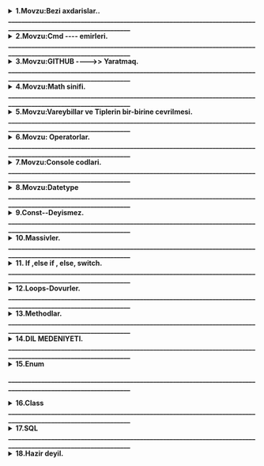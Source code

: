 

<details><summary><b>1.Movzu:Bezi axdarislar..</b></summary><br/>
<a href="https://stackoverflow.com/questions/449887/sending-e-mail-using-c-sharp">1.C# E-mail gondermek yolu !</a><br>
<a href="https://survey.stackoverflow.co/2022/#technology">2.Burada proqram dillerinin ilden ile inkisafina baxa bilerik !</a><br>
<a href="https://app.diagrams.net/#G1mSYKv9CSSXe6tr4bshxjfb5QuU_hI0kP">3.Alqoritim qurmaq ucun isdifade edilen sexemleri bize verir !</a><br>
<a href="https://learn.microsoft.com/en-us/dotnet/csharp/language-reference/keywords/">4.C# da acar sozlere baxmaq !</a><br>
<a href="http://www.java2s.com/Tutorial/CSharp/CatalogCSharp.htm">5.C# ders sayiti !</a><br>
<a href="http://extraconversion.com/base-number">6.Say sisteminin cevrilisi!</a></details>
<b>________________________________________________________________________________________________________________</b>

<details><summary><b>2.Movzu:Cmd ---- emirleri.</b></summary><br/>
1.<b>cd bosluq enter</b> oldugun fayila aparir.<br/> 2.<b>cd bosluq ..</b> bir fayil geri cixir.<br/> 3.<b>cd bosluq fayilin adi</b> adi qeyd edilen fayila kecit edir.<br/> 4.<b>cls</b>acilmis butun melumatlari temizleyir.<br/> 5.<b>dir</b> fayilin icine daxil olur.<br/> 6.<b>mkdir</b> yeni fayil yaradir.<br/> 7.<b>prompt $$</b> yeni setri dollar isaresi ile basladir.<br/> 8.<b>dotnet run</b> emri ise kodu ise salir.<br/> 9.<b>code .</b> visual studio coda kecid emridir.<br/> 10.<b>echo "" >>.gitignore</b> -- burada yeni cmd ekraninda .gitignore fayili yarada bilerik bu emirle.<br/> 11.<b>rundll32.exe user32.dll,LockWorkStation</b> komputeri cmd ile kilidlemek ucun olan emir.<br/>
<b><i>(Solutions and project)</i></b><br/>
QEYD. Cmd --qara ekrandan istifade ederek biz yeni solutions ve preject yarada bilerik.Bunun ucun bir nece etablari kecmeliyik.Evvelce yeni fayil yaratmaliyiq. Fayili ise mkdir emri ile yarada bilerik bunu yuxarida qeyd etmisem . Yeni Solutions ve project yaradaq..

1.  ci mkdir emri ile fayil yaradiriq.
2.  ci dotnet new sln --name (solutions adi meselen: code)
3.  cu project yaratmaq ucun--> dotnet new console --framework net6.0 --use-program-main emrinden istifade edirik .Burada isdesek net6.0 fersiyani istesek deyise bilerik.
4.  cu ise solutions ve projecti elaqelendiririk-->> dotnet sln (solution adi yeni:code) add 5.project\csproj sonlugu ile biten fayil ve enter.<br/>

<a href="https://learn.microsoft.com/en-us/dotnet/core/tools/dotnet-sln"><b>Axdaris yerine dotnet new sln --name MySolution</b>-yazdiqda asagidaki sekili tapmaq lazimdir.</a><br/>
<i>Sayita daxil olduqdan sonra bu (dotnet new sln --name MySolution) yazilisi tapib isdifade ede bilerik. </i><br/>

<p>
<img src="image\cs35.png" alt="Sekil silinib" title="Yeni solutions yaratmaq."/>
</p><br/>
<p> Axdaris yerine dotnet create new console app project yazzsaq yeni project yaratmaq ucun asagidaki sekil gelecekdir.
<img src="image\cs36.png" alt="Sekil silinib" title="Yeni project yaratmaq."/>
</p><br/> 14.<i> Yaratdigimiz solutions ve projecs elaqelendirmek ucun google axdarisa (dotnet add project solutions create) sayita daxil olduqdan sonra ise qarsimiza cixan (dotnet sln solution.sln add --solution-folder foo1\foo2\foo3 bar.csproj) yazilisdan istifade ederek elaqeni yaradiriq.</i><br/>
<p>
<img src="image\cs37.png" alt="Sekil silinib" title="Yeni solutions yaratmaq."/>
</p><br/>
</details>
<b>________________________________________________________________________________________________________________</b>

<details><summary><b>3.Movzu:GITHUB ---->> Yaratmaq.</b></summary><br/>
    QEYD. Github yaratmaq ucun profile daxil olub qeydiyatdan kecirik, daha sonra ise bir nece emirden isdifade ederek yeni repositories yarada bilerik .
    …or create a new repository on the command line

5.  git clone (linkimizi buraya yerlesdiririk).<br/>
6.  echo "dirnaq arasina ne isdesez yaza bilersiz">> README.md -------->>(readme fayili yaratmaq ucundur.)<br/>
7.  git init ---------->>>(git pafqasi yaratmaq ucundur )<br/>
8.  git add README.md ------->>(readmi fayilini testiq etmek ucun)<br/>
9.  git commit -m "first commit" -----(deyisikliye ad vermek ucun)<br/>
10. git branch -M main<br/>
11. git remote add origin https://github.com/xasiyevsamir/taskkkk.git<br/>
12. git push -u origin main<br/>
Bu emirlerden istifade etmekle yeni repositories yarada bilerik!!!
</details>
<b>________________________________________________________________________________________________________________</b>

<details><summary><b>4.Movzu:Math sinifi.</b></summary><br/><br/>

13.<b>(Math.Pow(10,2))</b> ---> burada 10 kvadratini yazmisiq yeni (10\*10) .Bunu isdediyimiz kimi yaza bilerik yeni kub ve s. Meselen: Math.Pow(10,3) , (10,4).<br/> 14.<b>(Math.Log10)</b>---> ededin nece reqemli oldugunu tapir amma neticenin usdune mutleq 1 gelirik.<br/> 15.<b>(Math.sqrt)</b>----> koku tapmaq ucun istifada edilir.<br/> 16.<b>(Math.Round)</b>---> riyazi yuvarlasdirmaq ucun istifade edilir.<br/> 17.<b>(Math.Floor)</b>---> asagi yuvarlasdirmaq,yeni tam hisseye kimi atir.<br/> 18.<b>(Math.Ceiling)</b>---> yuxari yuvarlasdirmaq.<br/> 19.<b>(Math.PI)</b>---> pi deyeridir .hesabliyada isdifade ede bilerik.<br/> 20.<b>(Math.Abs)</b>--->Modulu tapmaq ucundur.<br/> 21.<b>(Math.Max)</b>--> ededin maksimumun tapir.<br/> 22.<b>(Math.Min)</b>--> ededin minumumun tapir.<br/>

</details>
<b>________________________________________________________________________________________________________________</b>

<details><summary><b>5.Movzu:Vareybillar ve Tiplerin bir-birine cevrilmesi.</b></summary>
23. Vareybillar bizim kod yazarken adlandirdigimiz hissedir ,yeni aldigimiz melumati, deyeri neyin daxilinde saxliyiriqsa bunlara vareybillar deyilir.Mes : int a =10; string b="cofe", double c=12.3;
burada a,b, ve c vareybil adlanir.Vareybillari biz teyin edirik. Burada 10, 12.3, "cofe" ise data adlanir yeni melumat.Burada int, string ve double ise bizim datatype adlanir.Yeni datatype datanin hansi tipdan oldugunu bildirir, fincanda cofe dedikde burda cofe data b vareybil string ise datatype-dir.Yeni fincanin hansi materialdan oldugunu bildirir yeni saxsi ve ya suse.
<b>DateType-larin Novleri .</b>DateType 2 novu var <b>(Value ve Refarence)</b><br/><details><summary><b>Value</b></summary>Reqem tipli datalari saxlamaq ucundur Mes:<b>int,double,float,byte</b><br/><b>Reqem Tiplerin Cevrilmesi.</b> Bunun 2 izahi var.<br/> <b>1.Implicit ot auto conversion.</b><br/><i>Sekilde gorduyumuz kimi az tutumlu datetype cox tutumlu datetype uzerine atriq yeni onsuzda short ve int byte uzerine gotre bilir ve buna gorede bu cevirmeye avtomatic implicit deyilir.Yeni avtomatiq olaraq cevrir problemsiz.</i>
<a href="https://learn.microsoft.com/en-us/dotnet/csharp/language-reference/builtin-types/integral-numeric-types">1.Reqem tiplere bax.</a><br/>
<a href="http://www.unitconversion.org/numbers/base-10-to-base-2-conversion.html">2.Say sistemlerine cevirmeler.</a><br/>
<p>
 <img src="image\cs1.png" width="300" height="200" alt="Sekil silinib" title="Cevirme avtomatic implicit"/>
 </p><br/>
 <b>2.Explicit conversion.</b><br/>
 <i>Sekilden gorduyumuz kimi int tipinden olan bir datani ondan kicik tipe int-e cevirmek isdemisik ve biz cevirerken (short) yazmaqla demisik ki problem yoxdu int tipinde olan datani short tipi qebul ede bilecek ve qebul ede bilmese mesuliyyeti uzerime gotrurem .Eger short gotre bilmerse hemin tipi dovur edir ve ozu gotre bileceyi datada dayanir.Eger biz problem oldugu halda bize melum olmagini isdesek <b>checked</b>-ile biz bu erroru gore bilerik.</i>
 <p>
 <img src="image\cs2.png" width="300" height="200" alt="Sekil silinib" title="Explicit conversion."/>
 <img src="image\cs3.png" width="300" height="200" alt="Sekil silinib" title="Checked erroru."/>
</p>
<i><b>dec>lon>doub>int>short>byte</b>.Reqem tipli datatiplerin tutumuna gore muqayisesi.</i>
<p>
<i>Reqem tipleri asagidakilardir.</i>
 <img src="image\cs44.png"  alt="Sekil silinib" title="Reqem tipleri"/>
</p>
 </details>
<details><summary><b>Refarence</b></summary><br/>Metin tipli datalari saxlamaq ucundur Mes:<b>string, char, class,Method,Massiv ve s.</b><br/>
<b><i>1.Convert.ToInt32</i></b>----> <i>Butun tiplerden cevirme apara bilir Parse dan ferqli olaraq.</i><br/>
<b><i>2.Tipin adi.Parse</i></b> ----> </i>Yalniz reqem tipli stringleri cevire bilir. mes: "123". Yeni string olmayan neyise cevire bilmir</i>.<br/>
<b><i>3.Tipin adi.TryParse(date, out Tipin adi a)</b></i>---> <i>bu cevirme digerlerinden ferqlenir yeni geriye bool (ture,false) qaytarir yeni cevrile bilir ya cevrile bilmir .</i></details>
</details>
<b>________________________________________________________________________________________________________________</b>

<details><summary><b>6.Movzu: Operatorlar.</b></summary>
Operatorlar bir nece yere ayrilirlar bunlar asagidakilardir.
<p>
 <img src="image\cs4.png" width="650" height="400" alt="Sekil silinib" title="Operatorlar."/>
 </p><br/>

 <details><summary><p><b>Sade operatorlar--></b>
 <img src="image\cs6.png" width="300"  alt="Sekil silinib" title=" Sade Operatorlar."/>
 </p></summary>
 <p>
 <img src="image\cs38.png"  alt="Sekil silinib" title=" Umumi sade emelliyat."/>
 </p>
<p>
 <img src="image\cs5.png" width="30px" height="30px" alt="Sekil silinib" title=" Toplama Operatoru."/>
 __Toplama emeliyyatini yerine yetirmek ucundur.<b> int number=number1+number2</b><br/>
 <img src="image\cs7.png" width="30px" height="30px" alt="Sekil silinib" title=" Cixma Operatoru."/>
 __Cixma emeliyyatini yerine yetirmek ucundur.<b> int number=number1-number2</b><br/>
 <img src="image\cs8.png" width="30px" height="30px" alt="Sekil silinib" title="Vurma Operatoru."/>
 __Vurma emeliyyatini yerine yetirmek ucundur.<b> int number=number1*number2</b><br/>
 <img src="image\cs9.png" width="30px" height="30px" alt="Sekil silinib" title="Bolme Operatoru."/>
 __Bolme emeliyyatini yerine yetirmek ucundur.<b> int number=number1/number2</b><br/>
 <img src="image\cs10.png" width="30px" height="30px" alt="Sekil silinib" title="Qaliq Alma Operatoru."/>
 __Qaliq alma emeliyyatini yerine yetirmek ucundur.<b> int number=number1%number2</b><br/>
 <img src="image\cs11.png" width="30px" height="30px" alt="Sekil silinib" title="Bir artirma Operatoru."/>
 __Bir artirma emeliyyatini yerine yetirmek ucundur.<b> int number=5; number++;</b><br/>
 <img src="image\cs12.png" width="30px" height="30px" alt="Sekil silinib" title="Bir azaltma Operatoru."/>
 __Bir azaltma emeliyyatini yerine yetirmek ucundur.<b> int number=5; number--;</b><br/>
 </p></details>
 <details><summary><p><b> Mentiqsel operatorlar--></b>
 <img src="image\cs13.png" width="300"  alt="Sekil silinib" title="Mentiqsel operatorlar."/>
 </p></summary>
 <img src="image\cs14.png" width="30px" height="30px" alt="Sekil silinib" title="Beraberdir Operatoru."/>
 __Beraberdir sertini yoxlamaq ucun operatordur ve geriye <b><i>true, false</i></b> qaytarir.<b></b><br/>
 <img src="image\cs15.png" alt="Sekil silinib" title="If ile yoxlamaq."/><br/>
 <img src="image\16.png" width="30px" height="30px" alt="Sekil silinib" title=" Ferqli Beraberdir Operatoru."/>
 __ Ferqli Beraberdir sertini yoxlamaq ucun operatordur ve geriye <b><i>true, false</i></b> qaytarir.<b></b><br/>
 <img src="image\cs16.png" alt="Sekil silinib" title="If ile yoxlamaq."/><br/>
 <img src="image\cs17.png" width="30px" height="30px" alt="Sekil silinib" title="Boyukdur Kicikdir Operatoru."/>
 __ Boyuk ve ya Kicik olub olmadigini yoxlamaq ucun operatordur ve geriye <b><i>true, false</i></b> qaytarir.<br/>
 <img src="image\cs18.png" alt="Sekil silinib" title="If ile yoxlamaq."/><br/>
 <img src="image\cs19.png" width="30px" height="30px" alt="Sekil silinib" title="Boyuk beraberdir Kicik beraberdir Operatoru."/>
 __ Boyuk beraberdir ve ya Kicik beraberdir olub olmadigini yoxlamaq ucun operatordur ve geriye <b><i>true, false</i></b> qaytarir.<br/>
 <img src="image\cs20.png" alt="Sekil silinib" title="If ile yoxlamaq."/><br/>
 <p>
 </details>
<details><summary><p><b>Serti operatorlar--></b>
 <img src="image\cs21.png" width="300"  alt="Sekil silinib" title="Serti operatorlar."/>
 </p></summary>
 <p>
 <img src="image\cs22.png" width="30px" height="30px" alt="Sekil silinib" title="Ve Operatoru."/>
 __ Ve operatoru butun sertlerin dogru olub olmadigini yoxlamaq ucun operatordur ve geriye <b><i>true, false</i></b> qaytarir. Butun sertler mutleq dogru olmalidir.Qeyd edek ki VE operatoru butun sertlerin her birini yoxlayir ki belke sonuncu sert false oldu diye.<br/>
 <img src="image\cs23.png" alt="Sekil silinib" title="If ile yoxlamaq."/><br/>
 <img src="image\cs24.png" width="30px" height="30px" alt="Sekil silinib" title="Ve ya Operatoru."/>
 __ Ve ya operatoru sertlerin hec olmasa biri dogru olub olmadigini yoxlamaq ucun operatordur ve geriye <b><i>true, false</i></b> qaytarir.Sertlererin hec olmasa biri mutleq dogru olmalidir.Qeyd edek kiVE YA operatoru evvelki sertlerde true gorse diger sertleri yoxlamir cunki VE YA operatorununa bir ture serti de qanedir.<br/>
 <img src="image\cs25.png" alt="Sekil silinib" title="If ile yoxlamaq."/><br/>
 <img src="image\cs26.png" width="30px" height="30px" alt="Sekil silinib" title="Inkar Operatoru."/>
 __ Inkar operatoru eger sertde <i>ture</i> gelse onu <i>false</i>, <i>false</i> gelse ise <i>true </i>edecekdir.<br/>
 <img src="image\cs27.png" alt="Sekil silinib" title="If ile yoxlamaq."/><br/>
 </p></details>
 <details><summary><p><b>BitWise operatorlar--></b>
 <img src="image\cs28.png" width="300"  alt="Sekil silinib" title="BitWise operatorlar."/>
 </p></summary>
 <p>
 <b>Hazirlanmayib.</b>
 </p>
 <p></details>
<details><summary><p><b>Teyin operatorlar--></b>
 <img src="image\cs29.png" width="300"  alt="Sekil silinib" title="Teyin operatorlar."/>
 </p></summary>
 <p>
 <img src="image\cs30.png" width="30px" height="30px" alt="Sekil silinib" title="Data Cix menimsetme Operatoru."/>
 __ Bu operatoru qisa yazilisda isdifade edirik .Sekilde baxa bilersiz.<br/>
 <img src="image\cs32.png" width="300"  alt="Sekil silinib" title="Qisa yazilis izah."/><br/>
 <img src="image\cs33.png" width="30px" height="30px" alt="Sekil silinib" title="Data Topla menimsetme Operatoru."/>
 __ Bu operatoru qisa yazilisda isdifade edirik .Sekilde baxa bilersiz.<br/>
 <img src="image\cs31.png" width="300"  alt="Sekil silinib" title="Qisa yazilis izah."/>
 <h1>Eyni ile vurma bolme eynidir.</h1>
 </p>
</details>
<details><summary><p><b>Muxdelif emeliyyat operatorlar--></b>
 <img src="image\cs34.png" width="300"  alt="Sekil silinib" title="Muxdelif emeliyyat operatorlar"/>
 </p></summary>
<i><b>Sizeof(int)-</b>DateType nece byte yer tutdugunu bildirir.</i><br/>
 <img src="image\cs39.png" width="300"  alt="Sekil silinib" title="Sizeof operatorlar"/>
 <img src="image\cs40.png" width="300"  alt="Sekil silinib" title="Netice"/><br/>
 <i><b>typeof(int)-</b>Datanin tayipini yoxlamaq ucundur.</i><br/>
 <img src="image\cs41.png" width="300"  alt="Sekil silinib" title="typeof operatorlar"/>
 <img src="image\cs42.png" width="300"  alt="Sekil silinib" title="Netice"/><br/>
 <i><b>?-null operatoru</b>-Reqem tipli datalar hec vaxd null ola bilmez ama biz mecbur ede bilerik ki o null olsun ve olanda serte girsin.</i><br/>
 <img src="image\cs43.png" width="300"  alt="Sekil silinib" title="?-null operatorlar"/>
 </p></summary>
</details></details>
<b>________________________________________________________________________________________________________________</b>

<details><summary><b>7.Movzu:Console codlari.</b></summary>
1.<b>Console.Write();</b> ---> bu kod vasitesi ile biz ekranda her hansi bir melumati cap(yazdira) ede bilerik.Yazini cap edir ve nobeti yazini cap etdirende qarsisina alir yeni Console.Write("samir")
Console.Write("xasiyev") netice---> samirxasiyev olacaqdir. oldugu setirde qalir.<br/> 2.<b>Console.WriteLine();</b> ---> bu yuxaridaki emirle eynidir lakin bu emirde eyni setirde deyil novbeti setire kecid olunur.<b>Netice----> samir </b> --->> xasiyev olacaqdir.<br/> 5.<b>Console.Redkey();</b> yazilmis her hansi melumati oxumaq ucun ekranda gozluyer bir melumat daxil etdikde ise baglanar.<br/> 6.<b>var key=Console.ReadKey(), (key.Key==ConsoleKey.Enter)</b>bu yazilisla biz isdifadecinin hasi duymeni sabasini izah ede bilerik.<br/> 7.<b>Console.ReadLine();</b> istifadeciden melumat almaq ucun ekranda gozluyer melumati daxil edib enteri basdiqada melumati bize getrir.<br/> 8.<b>Console.CursorTop()</b> bu method ise kursorun hal hazirki durdugu yeri gosderir.<br/> 9.<b>Console.SetCursorPosition(0,Console.CursorTop)</b> bu method ile cursoru harda durmagindan asli olmayaraq hemin setrin ilk baslangicina getrir.burada sifir o demekdirki hemin setr olsun Console.CursorTop ise hemin setirde kursorun hal hazirki durdugu yer.<br/> 10.<b>Console.WindowWidth</b> bu ise console ekrani boyunca demekdir.<br/>
</details>
<b>________________________________________________________________________________________________________________</b>

<details><summary><b>8.Movzu:Datetype</b></summary>
<b>Datetype 4 yere ayrilir .<i>(Metin, reqem, mentiqi, zaman......).....</i><a href="https://www.w3schools.com/cs/cs_data_types.php">Datetype baxin --></a><br/></b><br/>
<details><summary><b>Metin tipli Datetipe.</b></summary>
1.<b>string</b> --> Her hansi bir metin tipli melumatlari saxlamaq ucun istifade edilir.Mes: <b>string name ="samir", "samir 123","1234".</b> stringin uzunlugu <b>name.Lenght</b> propertisi ile tapilir, bu zaman bosluqlarda sayilir.mes: <i>"samir 123" de uzunluq</i><b> 9 dur.</b><br/>
</details>.

<b></b><br/> 2.<b>(Char)</b> --> bu tipde string tipi kimi eynidir lakin bir metin yeni A,B daxil etdikde istifade edrik eyni zamanda string de istifade etmek dogrudur .<b>string ve char methodlari</b><br/> -<b>(Join())</b> (qosmaq,birlesdirmek menasini verir) bu method ile metinleri bir birine isdediyimiz sekilde birlesdire bilerik. Mes: <b>string name1=string.Join("*",name)</b> -->Netice:samir*samir 123*1234 string[] ve char[] massivine ayitdir.<br/> -<b>(ToCharArray())</b> bu method ile stringde olan metni herif herif Char[] masivine yazdira bilerik.<br/> -<b>(Array.Reverse())</b> bu method masivlerin sonuncu ideksinden baslar sifirinci idekse atar sora axirdan 2ci ideksi birinci indekse atar ve s.<br/> -<b>(Data.PadLeft(6,'0'))</b> bu method sola isdenilen simvolu ve ya bolsulugu atmaq ucundur.Burda sola 6 sifir atdiq.<br/> -<b>(Data.PadRight(6,'0'))</b> bu method saga isdelinen simvolu ve ya boslugu atmaq ucundur.Burda saga 6 sifir atdiq.<br/> -<b>(Data.ToUpper())</b> bu method gelen ve ya elimizde olan datani hamisini boyuk heriflere cevirir.<br/> -<b>(Data.ToLower())</b> bu method gelen ve ya elimizde olan datanin hamisini kicik herife cevirir.<br/> -<b>(Data.Substring(0,4))</b> bu method datada necenci indeksden deyrikse ordan basliyir ve nece element gotur deyirikse o qederini gotrur, mes:burda 0-ci indeksden basliyir ve 4 element gotrur.<br/> -<b>(Data.IndexOf)</b>(indeks menasina gelir)--> bu method ise massiv ve ya kolleksionun daxilinde her hansi data var sa onun indeksini geri int olaraq donur.mes:<b>(int indeks= A1.IndexOf("samir");)</b> sozu varsa gedib onun indeksini tapib getrir.Amma qeyd edek ki bu method qarsisina cixan birinci elementin indeksini gotrur ve emeliyyati bitrir ,yeni orda bir nece samir sozu olsa ilk qarsisina cixani goturecekdi. Qeyd: edeki eger axdardigimiz soz orada yoxdursa int olaraq geri donus <b>-1</b> olacaqdir .Cunki sifir ozu mumkun indeksdir.<br/> -<b>(Data.Replace("samir","valeh"))</b> bu method ise metinde olan isdenilen datani basqa data ile deyismeye imkan verir.Burada samir sozunu metinden cixarib valeh sozunu elave etdik.<br/> -<b>(Data.Trim())</b> bu method sonda ve evvelde ki bosluqlari ve ya <b>Data.Trim('*')</b> sonu ve evelindeki ulduz ve ya diger simvollar olarsa olarida silecek.<br/> -<b>(Data.TrimStart())</b> bu methodda trimden toreyib ve ondan ferqli olaraq datanin evvelindeki boslugu ve ya simvolu silir.<br/> -<b>(Data.TrimEnd())</b> bu methodda trimden toreyib ve ondan ferqli olaraq datanin sonundaki boslugu ve ya simvollari silir.<br/> -<b>(Data.LastIndexOf())</b> IndexOf ile eyni isi gorur sadece axdarisa sondan baslayir ve ilk dogru melumati tapan kimi onun indeksini int olaraq geri donur ve emeliyyatii bitirir.Qeyd: LastIndexOf sondan basliyaraq yoxlayir ve ilk uygun datanin ik elementinin indeksini geri qaytarir mes:(samir) axdarsaq s- herifinin indeksini bize geri donus edecek.<br/> -<b>(Data.Insert(1,"salam"))</b> bu method ile isdenilen indekse isdediyimiz datani elave ede bilerik.burada 1ci indekse salam sozunu elave etdik.<br/> -<b>(Data.Remove(1,2))</b> bu method ile isdenilen indeksden baslayib sile bilerik eyni zamanda silme araliginida biz veririk meselen biz burda 1 ci indeksden basla 2 element sil demisik.<br/> -<b>string s=new string('\*',3)</b> --> bu o demekdir ki 3 dene <b>\*\*\*</b> yazdiracaq.Amma method deyil string obyektidir.<br/> 4.<b>StringBuilder sb = new StringBuilder();</b> bu da bir sinifdir ve metinlerle isleyir ve string tiplerinden daha cox suretlidi kolleksiondur demek olar ki. ve onun metodlari asagidakilardir.<br/>

-<br>sb.Append("samir")</b> bu methodun komeyi ile datani stringbuilder e elave etmek olar.Bu methodun 25 overladi var ve demek olarki butun tipleri stringbuilder e elave etmek olur.<br/> -<b>sb.AppendLine()</b> bu method ise datani elave edir ve novbeti datani bir asagi setre elave edir.BU methodun 3 overladi var yeni bezi tipleri stringe cevrib gondermeliyik.<br/> -<b>sb.AppendFormat("{0}{1}",2,3)</b> bu method ile stringleri datalara uygun yaza bilerik.Burada 0 ci indekse 2 1ci indekse ise 3 atdi.<br/> -<b>sb.AppendJoin()</b> bu method ise stringlerde oldugu kimi burdada datalari bir birine isdediyimiz kimi birlesdirir.<br/> -<b>sb.Clear()</b> bu method ile datani sile bilerik.<br/> -<b>sb.Length</b> bu ise method deyil sadece uzunlugunu tapa bilerik stringbuildin.<br/> -<b>sb.Capacity</b> bu da method deyil sadece ayirdigi yerdir .<br/>

5.<b>(object)</b> bu tip uzerine butun tipleri ala bilir yeni inti, double, string ve s.Lakin uzerine aldigi tipi o tip kimi de cixarmalidir. int a=10; object b=a;(qutulama boxing) int c=(int)b;(qutudan cixartma unboxing). bunlari intin dauble kecidi ve double
inte kecidi ile qarisdirmaq olma . Cox oxsasada coxda ferqlidirler. object tipin eslinde xaricden nese gelerse saxlanilmasi uc isdifade oluna biler. Cunki biz xaricden hansi tipin geleceyini bilmirik .<br/> 6.<b>(var)</b>---> Var sagina baxaraq datanin hansi tipden oldugunu anliyir. var tip deyil .<br/> 7.<b>(dynamic)</b> tipdir ve onun icindeki datalara baxa ve uzerinde emeliyat apara bilerik.sadece sehv nese daxil etdikde error bizden gizledir.<br/> 8.<b>(as)</b> bu kivord obyekte geden tipin hansi tip oldugunu bilmek ucun ve as kivordu geriye null qaytarir. Null ola bileceyini demek isdiyirikse ? isaresinden istifade edirik mes: byte? a=b as byte?.<br/> 9.<b>(is)</b> bu kivord de eyni ile as benzeyir yeni opject den gelen bayitdirmi int c =10; object v=c; (v is byte) ve ya (v is int)<br/>

<p><img src="image\cs46.png" height="500px"  alt="Sekil silinib" title="Interpolisin yazilisi."/></p>
</details>
<b>________________________________________________________________________________________________________________</b>
<details><summary><b>9.Const--Deyismez.</b></summary>
<p><img src="image\cs45.png" width="300"  alt="Sekil silinib" title="Const-Sabit."/></p>
</details>
<b>________________________________________________________________________________________________________________</b>
<details><summary><b>10.Massivler.</b></summary>
 <i>
 <b>(int[] number=new int[3])</b> --> burada biz int vassivi yaratdiq .Massivler muxdelif tiplerden ola biler.Burada int[3] 3 reqemi masivvin nece elementli olmasini yeni nece int tipinden data saxlamasini gosderir.Burada 3 indeksli yeni 3 data saxlanilir.Lakin komputer sayarken 0 dan saymaga baslayir.Yeni (0,1,2) burda saysaq 3 data saxlamaq olar yeni 0 ci indeksde bir data ve digerlerinde eynisi.Massivlerin mehtodlari var ve biz bu methodlari istifade etmek ucun <b>Array.</b> klasindan isdifade edirik .Yeni massiv ucun hansi methodu cagirsaq Array. deyirik.BU methodlar asagidakilardir.
 </i>
<p><img src="image\cs47.png"   alt="Sekil silinib" title="1 olculu Massivler."/></p>
<a href="https://learn.microsoft.com/en-us/dotnet/csharp/programming-guide/arrays/multidimensional-arrays">1.Cox olculu massiv !</a><br/>
<b>Iki olculu massiv</b>.<i>Yuxaridaki sekildeki massiv 1 olculu massivdir 2 olculu massiv ise asagidakidir.</i><br/>
<p><img src="image\cs48.png"   alt="Sekil silinib" title="2 olculu Massivler."/></p>
<b>(int[] number=new int[3])</b> --> burada biz int vassivi yaratdiq .Massivler muxdelif tiplerden ola biler.Burada int[3] 3 reqemi masivvin nece elementli olmasini yeni nece int tipinden data saxlamasini gosderir.<br/>Burada 3 indeksli yeni 3 data saxlanilir.Lakin komputer sayarken 0 dan saymaga baslayir.Yeni (0,1,2) burda saysaq 3 data saxlamaq olar yeni 0 ci indeksde bir data ve digerlerinde eynisi.<br/>Massivlerin mehtodlari var ve biz bu methodlari istifade etmek ucun <b>Array)</b> klasindan isdifade edirik .Yeni massiv ucun hansi methodu cagirsaq Array. deyirik.BU methodlar asagidakilardir.<br/>
<b>1.Array.Resize(ref massiv, a))</b> bu method ile biz masssivin nece elementli oldugunu bilmediyimiz halda isdifade ederek her defe massivin uzunlugunu artira bilerik ve ref massiv ve int a datalarini qebul edir.<br/>
<b>2.Array.IndexOf()</b>(indeks menasina gelir)--> mena olaraq eyni isi gorur ferqi odur ki massivlerde <b>Array.)</b> diye cagrilir stringlerde ise <b>data.)</b> cagrilir.<br/>
<b>3.Array.Reverse()</b> bu method masivlerin sonuncu ideksinden baslar sifirinci idekse atar sora axirdan 2ci ideksi birinci indekse atar ve s. mena olaraq eyni isi gorur ferqi odur ki massivlerde <b>Array.)</b> diye cagrilir stringlerde ise <b>data.)</b> cagrilir.<br/>
<b>4.Sort()</b>(menasi A-Z e duzmek,siralamaqdir)-> A-Z e siraliyir metinleri ve reqemleri ise kicikden boyuye. mena olaraq eyni isi gorur ferqi odur ki massivlerde <b>4.Array.</b> diye cagrilir stringlerde ise <b>data.)</b> cagrilir.<br/>
<b>5.Array.Clear())</b> bu method ile massivin butun indekslerindeki elementleri hamisini sifir edir.<br/>
<b>6.Array.Exists(array, a => a == 10); int[] array = { 1, 5, 3, 4, 5, 4, 7, 8, 11, 10, 11, },)</b> bu method ise massivin icinde bize lazim olan eded var yoxsa yoxdur diye bize cavab verir ve geri donus ture ve false doner. Burada => boyukdur lamda isaresi adlanir ve yoxluyur ve cavab qaytarir , gorunduyu kimi biz burada massivde 10 reqemin olub olmamisini yoxlamisiq ve bize ture cavabini donecekdir.<br/>
<b>7.Array.FindAll(array, a => a == 5))</b> bu method da Array.Exists ile eyni isi gorur yeni axdardigimizi tapir ferqli olaraq ture,false deyil tapdigi datanin ozunu geri doner.<br/>
<b>8.Array.Copy(array,Newarray , 2, 5))</b> bu method ile bir massivdeki datani diger massive kopyaliya bilerik ve bunun ucun hansi massivden gotureceyikse onu qeyd edirik yeni massiv hansi olacaqsa onu qeyd edirik ve necenci indeksden baslasin kopyalamaga onu ve sonda nece element kopyalanacaq onu qeyd edirik.<br/>
</details>
<b>________________________________________________________________________________________________________________</b>
<details><summary><b>11. If ,else if , else, switch.</b></summary>
<i>Serti skopkalar--Bir nece sertin eyni anda yoxlanmasini isdeyirikse bir nece <b>if</b> yazmaliyiq ki butun sertlere daxil olsun eks halda ise bir <b>if</b> ve bir nece <b> else if</b> yazmaliyiq bu halda yalniz dogru serte daxil olacaq yeni butun sertleri bir bir yoxlamiyacaq . <b>else</b> ise ifin eksini bildirir. If olmadan else if ve ya else yazmaq olmaz.<b>if</b> -den sonra bir nece if ve ya else if yaza bilerik.</i><br/>
<p><img src="image\cs49.png"   alt="Sekil silinib" title="If ,else if , else,."/></p>
<i>switch skopqasi</i>
<p><img src="image\cs50.png"  width="350"   alt="Sekil silinib" title="switch."/></p>
<p><img src="image\cs51.png"  width="350"   alt="Sekil silinib" title="switch ferqli case olduqda ve eyni isi gordukde."/></p>

</details>
<b>________________________________________________________________________________________________________________</b>
<details><summary><b>12.Loops-Dovurler.</b></summary>
<i>Dovurlerin bir nece novleri var bunlara misal olaraq asagidakilari gosdere bilerik.
</i>
<ul type="square">
  <li><b>for loop;</b></li>
  <li><b>while loop;</b></li>
  <li><b>do while loop;</b></li>
  <li><b>foreach loop;</b></li>
</ul>
<i><b>for loop</b>.Asagidaki sekilde sertin yerine yeni for ne qeder dovur etmelidir yerine <b>true</b> yazdiqda sonsuz dovre dusecek.
</i><br/>
<p><img src="image\cs52.png"    alt="Sekil silinib" title="for loop"/></p>
<i><b>break-(qirmaq) ve contiune-(davam etmek)</b>.Acar sozlerdir ve dovur olduqda dovru isdediyimiz zaman qira ve ya davam etdire bilerik.Bu acar sozleri butun loop-larda isdifade ede bilerik.</i>
<p><img src="image\cs53.png"    alt="Sekil silinib" title="Acar sozler."/></p>
<i><b>while loop</b>. While dovru true,false qebul edir yeni ture oldugu muddetce dovur davam edecekdir.Ne zaman dovur false olarsa o zaman dovur bitecekdir.</i><br/>
<p><img src="image\cs54.png"    alt="Sekil silinib" title="While loop."/></p>
<i><b>do While loop</b>. Bu loop da While loop ile eynidir yalniz bir ferqi odur ki en azi emeliyyata bir defe girir sonra serti yoxlayir yeni sert sonda yoxlanilir true ise dovur davam edir false olduqda ise dovur bitir.</i><br/>
<p><img src="image\cs55.png"    alt="Sekil silinib" title="do While loop."/></p>
<i><b>foreach loop</b>. Bu dovur indeksli olan datalarda isdifade edile biler meselen massivler ve s.</i><br/>
<p><img src="image\cs56.png"    alt="Sekil silinib" title="foreach loop."/></p>
<i><b>goto l1</b>.Bu dovur ise yuxaridakilardan ferqli olaraq biz sert dogru olduqda yeniden kodu oxmagini yeni yeniden baslamasini isdiye bilerik.Asagidaki sekilde daha yaxsi izah edilib. Diger dovur ise method-un icinde ozunu cagirmaqdi asagidaki sekilde her iki mmisal gosterilib.</i><br/>
<p><img src="image\cs57.png"    alt="Sekil silinib" title="goto l1."/></p>
<p><img src="image\cs58.png"    alt="Sekil silinib" title="Method ile dovur."/></p>

</details>
<b>________________________________________________________________________________________________________________</b>
<details><summary><b>13.Methodlar.</b></summary>
<i><b>(Methodlar)</b>----> methodlar kod yazarken bize cox komeklik edir yeni bir method yazib bir hissesi eyni olan tapsiriqda yeniden cagirib isdifade ede bilerik.Biz yeni metodlar yarada bilerik.Methodlar geriye deyer qaytaran ve geriye deyer qaytarmiyan olur.Geriye deyer qaytaran methodlarda <b>return)</b> acar sozunden isdifade olunur.Methodlari Class-larin daxilinde yaradilir ve isdediyimiz qeder method yarada bilerik .Methodlar eyni adli olduqda gonderilen <b>datatype-lari)</b> ferqli olmalidir.Mes: Topla methodu <b>int number)</b> qebul edirse novbeti Topla methodu <b>int number,int a)</b> qebul etmelidir ve s.Deqiq desek method adlari eyni olduqda onlarin data qebul etmelerinin sayi ferqli ve ya daxil olan datanin tipleri ferqli ya da ki daxil olunan datalarin sayi eyni olsa yerleri ferqli olmalidir.Geri deyer qaytarmayan methodlari ise <b>void</b>--> adlanir yeni hecne deyer qaytarmir.</i><br/>
<i><b>1.Geri deyer qaytarmayan method yeni return olmayan method.</b></i><br/>
<p><img src="image\cs59.png"    alt="Sekil silinib" title="return olmayan method."/></p>
<i><b>2.Geri deyer qaytaran method yeni return olan method.Sekilde gorunduyu kimi ArrayList geri donus olunur.</b></i><br/>
<p><img src="image\cs60.png"    alt="Sekil silinib" title="return olan method."/></p>
<i><b>2.Geri deyer qaytaran ve deyer alan method yeni return olan deyer teleb eden method.Sekilde gorunduyu kimi bir deyer daxil edilir ArrayList geri donus olunur.</b></i><br/>
<p><img src="image\cs61.png"    alt="Sekil silinib" title="return olan deyer alan method."/></p>
</details>
<b>________________________________________________________________________________________________________________</b>

<details><summary><b>14.DIL MEDENIYETI.</b></summary>
1.  <b>(Console.OutputEncoding = Encoding.Unicode;)</b> biz elimizde olan datani cole yeni fronta gondererken bu codu yazmaliyiq ki bezi herifleri tanimir ve onlarida tanisin.<br/>
2.  <b>(Console.InputEncoding = Encoding.Unicode;)</b> biz colde olan datani yeni frontda olan datani iceri back e gonderirikse bu codu yazmaliyiq ki duzgun olaraq daxil etsin.<br/>
3.  <b>(CultureInfo ce = new CultureInfo("az-Latn-AZ"); Thread.CurrentThread.CurrentCulture = ce;)</b> bunu yazdiqda ise proqram sirf azerbaycan dilinde isleyecek <b>Culture-(medeniyet), Thread-(Movzu), Current-(Cari, indiki), --menasina gelir)</b>.<br/>
4.  <b>(System.Threading.Thread.Sleep(1000);)</b> bu ise gozlemedi yeni saniye seklinde 1000-1 saniyedir. <b>Sleep()-yatmaq ,qalmaq, gozlemek, menasina gelir)</b>.<br/>
5.  <b>Stopwatch stopwatch = new Stopwatch();)</b> bu da bir sinifdir lakin bu melumat saxlamaq ucun deyil sadece yazdigimiz codlarin nece saniye erzinde isliyib basa catdigini bilerik. Bunun da methodlari vardir.<br/>
- <b>stopwatch.Start())</b> bu methodu ise baslamamisdan evvel ise salmaq ucundur.<br/>
- <b>stopwatch.Stop())</b> bu method ise is bitenden sonra isdifade edilir ki it bitene qeder olcsun.
</details>
<b>________________________________________________________________________________________________________________</b>
<details><summary><b>15.Enum</b></summary>
1. <b>(enum)</b> enum ne demekdir ?.Enum ile limitli sayda olan secimleri yarada bilerik yeni hefdenin gunleri ilin aylarini ve ya sistemde menyulari ve s. yaratmaq olar.<br/>Enum susmaya gore <br><u>(intden)</u></b> toreyib ve biz diger tiplerden yeni tam olan tiplerden torede bilerik mes: byte ,sbyte,short ve s.<br/> Her hansi tipden toretmek isdedikde <b>public enum (Menu:byte)</b> qeyd etmek lazimdir . Enumlar da 1 ve bir nece secim bir secimden aslidirsa ele qurmaq olar ki hemin secimler isdediyimiz secimden asili olsun .<br/>Enum ozune mexsus xususiyyeti var bu xususuyyet 2-lik say sisteminde kodlardan aslidir.<br/> Enum-larda <b>( | )</b> toplama yeni iklikde olan kodlarin toplami <b>(&)</b> vurma emeliyyatidir buna genis sekilde misal cekek mes: tutaq ki bizde enum <b>(user=1, moderator=2, admin=user|moderator)</b> burada topluyanda indeksler toplanir ve eslinde user=1 de 1-in iklikde kodu <b>(0001)</b> ve moderator=2 2-nin ikilikde kodu <b>(0010)</b> toplanir ve neticede 3-un ikilikde olan <b>(0011)</b> alinir yeni admin 3 cu indeksdir ve admin diger iki user ve moderatorun isini gore biler.<br/>Bele hallardan isdifade etmek lazim olduqda indeksleri 2 usdu kimi gotururuk.Yeni 2 sifir, 2 usdu bir bele bele davam edir . Qeyd: enumun ozunun methodlari vardir ve onlar asagidakilardir.<br/>
 <b>( Enum.GetValues(typeof(enum adi yeni tipi)))</b> bu method ile enum daki butun secimleri cap ede bilerik.Lakin mutleq enumun tipini gosdermeliyik .Cunki menyu enami ola biler ilin aylari enami ola biler ve s.<br/>
 <b>(Enum.TryParse(typeof(Menu), Console.ReadLine(), true, out object result))</b> bu method ise enum tryparse methodudur yeni verilmis enumda bizim daxil etdiyimiz numune varmi diye yoxluyur varsa ture yoxdursa false qaytarir.Burada biz ilk olaraq tryparse icinde enum tipini yazdiq sonra datani daxil etdik ve herifin boyuk olub olmamasini yoxladiq <b>ture</b> olduqda boyuk kicik herif ferq etmir isleyir <b>false</b> olduqda ise enum necedirse elede yazilmalidir ve sonda ise eger varsa daxil etdiyimiz data onu object uzerine alir.<br/>
 <b>(Enum.IsDefined(typeof(Menu), result))</b> bu method ile ise gelen datanin yeni resultun hemin enum daxilinde olub olmadigini yoxluya bilerik.<br/>
 <b>(Enum.GetName(typeof(Menu), 2))</b> bu method ile ise enum 2 ci indeksindeki hansi secim oldugunu tapa bilerik. Burda 2 yerine Menu.ad yazsaq gedib hemin datani getrir.<br/>
<b>(Enum.GetUnderlyingType(typeof(Menu))</b> bu method ile ise biz enum hansi tipden torediyini oyrene bilerik.
</details>

<b>________________________________________________________________________________________________________________</b>

<details><summary><b>16.Class</b></summary>
<p><img src="./image/cs63.png"    alt="Sekil silinib" title="Conustructors."/>
</p>
</details>
<b>________________________________________________________________________________________________________________</b>
<details><summary><b>17.SQL</b></summary>
<i>Dockerde containers yaradilmasi asagidaki codlar vasidesi ile olur.</i><br/>
<b>1.docker run -e "ACCEPT_EULA=Y" -e "MSSQL_SA_PASSWORD=!Salam2000@" -e "MSSQL_PID=Developer" -p 1434:1433 -v MSSQL_Task_1:/var/opt/mssql --name MSSQL_Task_1 --restart always mcr.microsoft.com/mssql/server:2019-latest.</b><br/>
<a href="https://www.youtube.com/watch?v=HPouaPz2vcc">1.Docker kursu butun videolara bax!</a><br>
<i><b>Sql server numune ve codlari.</b></i><br/>
<p><img src="./sql-image/Client-server-model.svg.png"    alt="Sekil silinib" title="server qurulus ."/></p>

<b>Mssql ve C# data type qarsiliqlari asagidaki sekilde gosderilib.</b><br/>
<a href="https://github.com/xasiyevsamir/MsSql/blob/master/docs/datatypes.md">1.Bu linkden daha yaxsi anlasiliqli olacaqdir!</a><br>

<p><img src="./sql-image/server_2.png"    alt="Sekil silinib" title="Mssql ve C# data type."/></p>
<p><img src="./sql-image/sql1.png"    alt="Sekil silinib" /></p>
<p><img src="./sql-image/sql2.png"    alt="Sekil silinib" /></p><br/>
<p><img src="./sql-image/sql3.png"    alt="Sekil silinib" /></p><br/>
<p><img src="./sql-image/sql4.png"    alt="Sekil silinib" /></p><br/>
<i>Sql comandalar asagidakilari misal gosdermek olar.</i><br/>
<i>1.DDL – Data Definition Language --Məlumat Tərifi Dili</i><br/>
<i>2.DQL – Data Query Language---Data Sorğu Dili</i><br/>
<i>3.DML – Data Manipulation Language---Məlumatların Manipulyasiya Dili</i><br/>
<i>4.DCL – Data Control Language---Məlumata Nəzarət Dili</i><br/>
<i>5.TCL – Transaction Control Language---Tranzaksiyaya Nəzarət Dili</i><br/>

<p><img src="./sql-image/sql5.webp"    alt="Sekil silinib" title="sql comandalar."/></p><br/>
<p><img src="./sql-image/sql6.png"    alt="Sekil silinib" title="sql comandalar."/></p><br/>
<p><img src="./sql-image/sql7.png"    alt="Sekil silinib" title="sql comandalar."/></p><br/>.

</details>
<b>________________________________________________________________________________________________________________</b>

<details><summary><b>18.Hazir deyil.</b></summary>
</b>(Say tipli datatayplar)</b>

1.  </b>(byte)</b> ---> tutumu {0,255} dir mes: byte say1=10;
2.  </b>(sbyte)</b>--> 255 iki hisseye ayrilir ve (-128-->127 kimi).
3.  </b>(int)</b> ----> tutumu {biraz coxdur} mes: int say2=1234345;
4.  </b>(uint)</b>--> minusdari pilusdarinin uzerine gelir ve buda tutumunu artirir.
5.  </b>(double)</b> --->tutumu {coxdur} mes: double say3=1234565432; bunda elave kesir ededleride ozunde saxliya bilir.
6.  </b>(float)</b> ----> tutumu {coxdur} mes: float say4=123432F; kesir ededleri saxliya bilir sonuna mutleq F herifi qoymaliyiq.
7.  </b>(decimal)</b> ---->tutumu {coxdur} mes: decimal say4=1233212321 M; kesir ededleri saxliya bilir sonuna mutleq M herifi qoymaliyiq.
8.  </b>(long)</b> --->tutumu {coxdur} mes: long say5=23234543232;
9.  </b>(ulong)</b>--> minusdari pilusdarinin uzerine gelir ve buda tutumunu artirir.
10. </b>(short)</b> ---> tutumu {32767}
11. </b>(ushort)</b>---> minusdari pilusdarinin uzerine gelir ve buda tutumunu artirir.

</b>(sizeof())</b> ile tipin nece bayit yer tutduguna baxa bilerik.meselen sizeof(int)

## 1 </b>(dec>lon>doub>int>short>byte)</b>

</b>(mentiqi deyisken)</b>

1.  </b>(bool)</b> mentiqi deyiskendir yoxlanis edir dogru olub olmadigini yoxluyur ve geriye </b>(true)</b> </b>(false)</b> qaytarir.

---

</b>(zaman tipli deyisken)</b> 2. </b>(DateTime)</b> --> tarix ve zamani ozunde saxiliyir DataTIme vaxd=(</b>DataTime.Now.Year)</b> !!

---

                                                    ACAR SOZLER.

1.  </b>(checked)</b> ---> asmalarin qarsisini alir ,yeni mes : int maksiumum kecdikde xeberdarliq edir.
2.  </b>(break)</b> ---> Acar sozu qirmaq demekdir ve sert daxilinde emeliyati dayandirar ve koddan cixar.
3.  </b>(countine)</b>---> Acar sozdur davam et demekdir yeni break kimi emeliyati saxlamaz yalniz gormezden gelib davam eder.
4.  </b>(return)</b>---> geri donus geri qaytar demekdir ve gelen datani cagrilan metoda gonderer.
5.  </b>(out)</b> bu geri donus demekdir ve out a colde qiymet versekde olar vermesekde ama iceride mutleq qiymet vermeliyik.mes: TryParsda out var, orda oldugu kimi out-a qiymet vermirik sadece </b>int b;)</b> ve ya </b>(out int b)</b> kimi yaziriq , ama qiymet versek de olar.
6.  </b>(ref)</b> bu da geri donus demekdir lakin out dan ferqli olaraq ref-e colde mutleq qiymet verilmelidir.Iceride ise versekde olar vermesekde.Umumiyetle methodlarda geri donus </b>return)</b> ile olur .Bize methodun bir nece geri donusunu isdiyirikse onda </b>ref ve ya out)</b> dan isdifade edirik .</b>return)</b> yalniz bir deyer geri donus ede bilir.
7.  </b>(in)</b> bu da geri donusdur ferqi ise colde daxil edilen nedirse iceridede o olaraq qalir hec vaxd deyismir sehven deyisdirmek yeni bolmek azaltmaq fln etsek de deyismir nece methoda daxil olubsa ele de cixir.

---

                                                  Masivler ve Kolleksionlar.

---

2. </b>Random random = new Random())</b> (Random-tesadufu demekdir) Random bir klasdir ve bu klass bize tesadufu reqemler vere bilir ve methodu var onlar asagidakilardir.

- </b>int data=random.Next(1,10))</b> bu method bize texmini reqem verir.Maksium int qeder ola bilir ve her zaman biz araliq verende yeni burda 1 ile 10 arasinda tesadufu reqemler ver dedikde 1 daxil 10 ise daxil olmur 1 ile 9 daxil reqemler verir.Geriye int qaytarir.
- </b>double data=random.NextDouble())</b> bu method ile ise tesadufu 0 ve 1 arasinda reqemler verir yeni kesir ededler.Geriye double qaytarir.
- </b>byte data=random.NextBytes())</b> bu method bayit tutumu qeder tesadufu ededler verir.

---

3. </b>(ArrayList A1=new ArrayList())</b> kolleksionu ,Kolleksionlarin vasivlerden ferqi odur ki masivlerde nece data saxlanmasini biz secirik ve deyise bilmerik eyni massivde yeni 3 secmisik yuxarida onu deyise bilmirik, lakin kolleksionlarda ise ozu her data qebul etdikde ise bir elave yer ayrir ve novbeti datani gozleyir.ArrayLisdin metodlarina baxaq.

- </b>(Add())</b>(tek data elave et) metodu ArrayLisdin terkibine tek tek deyerler atmaq ucundur,yeni A1.Add("Samir"), A1.Add(121),
- </b>(AddRange)</b>( cox sayda elave et) metodu bir nece deyeri eyni anda ArrayList e atmaq ucundur.
- </b>(Remove())</b>-->(menasi sil)--> bu method ile ArrayList icindeki isdenilen datani sile bilerik lakin datanin indeksini yox ozunu yazmaq lazimdi.Mes: A1.Remove("Samir") bu zaman gedib axdaracaq ve samir sozunu silecek.
- </b>(RemoveRange)</b>(menasi-> silinme araligi) bu ise indeksle isleyir filan indeksden basla 2 element sil. Mes: A1.RemoveRange(3,2) ucuncu indeksden basla 2 elementi silin.
- </b>(RemoveAt)</b>--> bu method ise tek tek indeks silmek ucundur .Mes: A1.RemoveAt(2) yeni ikinci indeksi get sil.
- </b>(Reverse)</b> (menasi tersine cevir) bu method ise sonuncu indeksde olan datani ilk indeksin uzerine getrir.Yeni sonuncu datadan baslayaraq ilk dataya kimi butun datalari sifirinci indeksden baslayaraq yazdirir.
- </b>(Sort())</b>(menasi A-Z e duzmek,siralamaqdir)-> A-Z e siraliyir metinleri ve reqemleri ise kicikden boyuye.
- </b>(Contains)</b>(menasi ehdiva edr umid edr ve yoxlayir) bu method ise daxil edilen datanin icerisinde bize lazim olan data varmi diye yoxlayir ve geriye bool qaytarir.
- </b>(IndexOf)</b>(indeks menasina gelir)--> bu method ise massiv ve ya kolleksionun daxilinde her hansi data var sa onun indeksini geri int olaraq donur.mes: </b>(int indeks= A1.IndexOf("samir");)</b> sozu varsa gedib onun indeksini tapib getrir.
- </b>(Clear)</b>(menasi butovlukde silmekdir)--> bu methoddan isdifade etsek butun elementleri silecek lakin capassite silinmiyecek ,yeni element ucun ayrilan yer silinmir lakin icerisi bos qalir.
- </b>(TrimToSize)</b> bu method ise yuxarida dediyimiz element silinsede onun ucun ayrilan yeri silinmir, lakin bu method ile sabit olaraq 4 elemet yeri saxlayir ve qalanini silir.
- </b>(ToArray)</b> bu metod koleksionlari opject masivvine atmaq ucundur.
- </b>(Resize(ref massiv,massiv.Lenght+1))</b> bu method ile massivin nece elementli oldugunu bilmirikse ardicil olaraq massivin uzunlugunu deyisdire bilerik, yeni bu method bize hemin massivi vermesede yenisini yaradir kohneni onun uzerine atir ve geri donur.Burad ref geri donusunden isdifade edilir ,yeni gedr massivin yenisini yaradir kohne massivi onun uzerine atir ve bize geri donderir.

4. </b>(Hashtable A1=new Hashtable())</b> bu kolleksion diger koleksionlardan ferqlenir .Ferqi odur ki bu iki object deyer teleb edir yeni biri key,digeri ise vouli deyer ,birinci acar soz daxil edilir digeri ise sabit bir deyer ,burada eyni acar soz ola bilmez,amma eyni valu deyer ola biler.Yuxarida qeyd olunan ArrayListin metodlari bu kolleksionlarda da isdifade edilir.

5. </b>(SortedList A1=new SortedList())</b> bu kolleksion da </b>(Hashtable)</b> kimi eynidir,iki object deyer isder ve isdediyi object den biri key(acar) soz olur lakin bir iki ferqi var ve o ferqe baxaq.Burada daxil olan acar sozler eyni tipden int,bayt,string ve s.olmalidir ve tekirarsiz olmalidir.Diger ferqide ondan ibaretdir ki acar sozleri stringdirse A-Z e duzer,reqemdirse kicikden boyuye duzer.

---

6. </b>(Stack A1=new Stack())</b> bu kolleksion bir object deyeri qebul edir.Bu koleksiona data eklemek ve bezi emeliyatlari asagidaki methodlarla edilir.

- </b>(A1.Push("SALAM"))</b> bu method ile Stack koleksionuna data atmaq(gondermek olar) mes: A1.Push("salam").
- </b>(A1.Pop())</b> bu method ile sonuncu daxil olan bir datani bir object e atar mes: </b>(object s=A1.Pop())</b> kimi.ve goturduyu Datani Stack den silir.
- </b>(A1.Peek())</b> bu method ise Stack den sonuncu datani goturer bir object e atar mes: </b>(object s=A1.Peek())</b> kimi.ve goturduyu datani Stack den silmir.

7. </b>(Queue Q1=new Queue())</b> bu koleksion da stack ile eynidir lakin stack de son giren ilk cixdigi halda Queue de ise ilk giren ilk cixir.Burada bir nece method var baxaq.

- </b>(Q1.Enqueue("samir"))</b> bu method Queue ye data elave etmek ucundur ve burda string olan samir sozunu dataya elave etdi.
- </b>(Q1.Dequeue())</b> bu method ile ilk daxil edilen datani goturmek olar lakin hemin datani Queue koleksionundan silecek. \</b>\*(Q1.Peek())</b> bu method ise Stack den sonuncu datani goturer bir object e atar mes: </b>(object s=A1.Peek())</b> kimi.ve goturduyu datani Stack den silmir.Bu method Queue koleksionunda da kecerlidi.

---

                                                              methodlar ve Classlar

1. </b>(methodlar)</b>----> methodlar kod yazarken bize cox komeklik edir yeni bir method yazib bir hissesi eyni olan tapsiriqda yeniden cagirib isdifade ede bilerik.biz yeni metodlar yarada bilerik.Methodlar geriye deyer qaytaran ve geriye deyer qaytarmiyan olur.Geriye deyer qaytaran Methodlarda </b>return)</b> acar sozunden isdifade olunur.Methodlari Class-larin daxilinde yaradilir ve isdediyimiz qeder method yarada bilerik .Methodlar eyni adli olduqda gonderilen </b>datatype-lari)</b> ferqli olmalidir.Mes: Topla methodu </b>int number)</b> qebul edirse novbeti Topla methodu </b>int number,int a)</b> qebul etmelidir ve s.Deqiq desek method adlari eyni olduqda onlarin data qebul etmelerinin sayi ferqli ve ya daxil olan datanin tipleri ferqli ya da ki daxil olunan datalarin sayi eyni olsa yerleri ferqli olmalidir.

2. </b>(Public)</b>---> Public dedikde her kese gorunen olunacaq. Yeni biz basqa bir class da methoda public desek onda hemin method her yerde basqa class-lar da gorunen yeni cagira bilerik.
3. </b>(Private)</b>---> Private dedikde ise biz yalniz hemin klasin icindeki metodu cagira bilirik.Eger Public yazmamisiqsa bu avtomatik Private sayilir.
4. </b>(Protected)</b>--->
5. </b>(Internal)</b>--->
6. </b>(Internal Protected)</b>---->.

---

0.                                                                                                                                                                                                                                                                                       __Valu ve Reference types)__
    </b>Valu ve Reference)</b> tayip dedikde ne nezerde tutulduguna baxaq. </b>RAM)</b> yeni muvveqeti yaddas iki hisseye ayrilir </b>Stack ve Heap)</b> ve butun emeliyatlar bu ikisinde aparilir ve komputer sondurene qeder davam edir .Asagida hansi tiplerin </b>Stack ve Heap)</b> yaddasda saxlanildigini gosdermisem. </b>QEYD)</b> Valu tayiplar stack yaddasda saxlanilir, reference tayiplar ise Heap yaddasda saxlanilir. Valu tayiplar reference tayibdan her zaman suretli isleyir.
1.  </b>int, bayt,double ve s daxilinde reqem saxliya bildiklerimiz.)</b> -->bunlar her biri </b>valu tayipdir stack yaddasda saxlanilir)</b> ve reference tayiplardan suretli isleyir.
2.  </b>string,char, massivler mes:int[] ,classlar ve s.)</b> bunlar ise </b>Reference tayipdir ve Heap yaddasda saxlanilir)</b> ve valu tayiplardan asagi suretde isleyir.
- </details>
